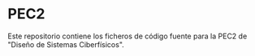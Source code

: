 # PEC2
Este repositorio contiene los ficheros de código fuente para la PEC2 de "Diseño de Sistemas Ciberfísicos".
